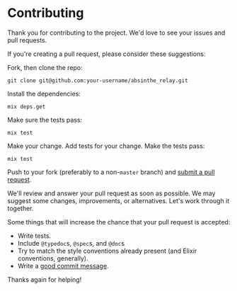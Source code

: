 # Contributing

Thank you for contributing to the project. We'd love to see your
issues and pull requests.

If you're creating a pull request, please consider these suggestions:

Fork, then clone the repo:

    git clone git@github.com:your-username/absinthe_relay.git

Install the dependencies:

    mix deps.get

Make sure the tests pass:

    mix test

Make your change. Add tests for your change. Make the tests pass:

    mix test

Push to your fork (preferably to a non-`master` branch) and
[submit a pull request][pr].

[pr]: https://github.com/CargoSense/absinthe_relay/compare/

We'll review and answer your pull request as soon as possible. We may suggest
some changes, improvements, or alternatives. Let's work through it together.

Some things that will increase the chance that your pull request is accepted:

* Write tests.
* Include `@typedoc`s, `@spec`s, and `@doc`s
* Try to match the style conventions already present (and Elixir conventions,
  generally).
* Write a [good commit message][commit].

Thanks again for helping!

[commit]: http://tbaggery.com/2008/04/19/a-note-about-git-commit-messages.html
